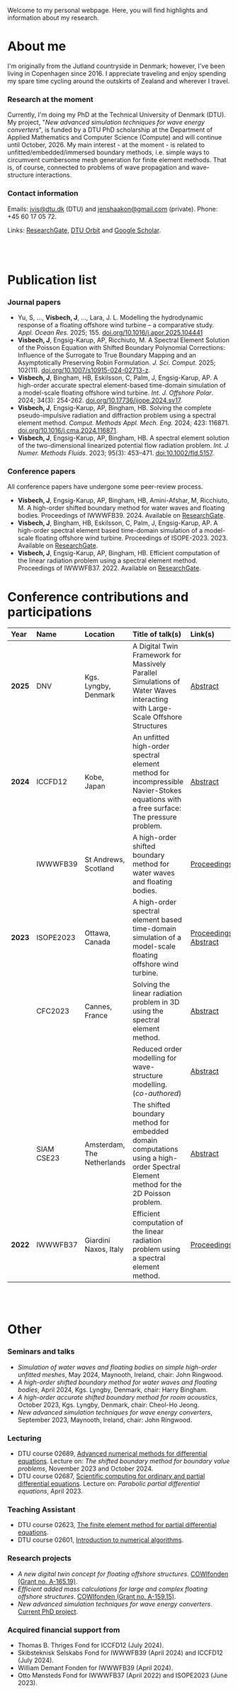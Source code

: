 Welcome to my personal webpage. Here, you will find highlights and information about my research.


# About me
I'm originally from the Jutland countryside in Denmark; however, I've been living in Copenhagen since 2016. I appreciate traveling and enjoy spending my spare time cycling around the outskirts of Zealand and wherever I travel.

<!-- <img src="https://github.com/JensVisbech/JensVisbech.github.io/blob/main/Picture_1.JPG" width="200" height="200"> -->

### Research at the moment
Currently, I'm doing my PhD at the Technical University of Denmark (DTU). My project, "_New advanced simulation techniques for wave energy converters_", is funded by a DTU PhD scholarship at the Department of Applied Mathematics and Computer Science (Compute) and will continue until October, 2026. My main interest - at the moment - is related to unfitted/embedded/immersed boundary methods, i.e. simple ways to circumvent cumbersome mesh generation for finite element methods. That is, of course, connected to problems of wave propagation and wave-structure interactions.

### Contact information
Emails: jvis@dtu.dk (DTU) and jenshaakon@gmail.com (private). Phone: +45 60 17 05 72.

Links: [ResearchGate](https://www.researchgate.net/profile/Jens_Visbech), [DTU Orbit](https://orbit.dtu.dk/en/persons/jens-h%C3%A5kon-visbech-christensen) and [Google Scholar](https://scholar.google.dk/citations?user=zY0onFAAAAAJ&hl=da&oi=ao).
  
<br><br>

# Publication list

### Journal papers
* Yu, S, ..., **Visbech, J**, ..., Lara, J. L. Modelling the hydrodynamic response of a floating offshore wind turbine – a comparative study. _Appl. Ocean Res._ 2025; 155. [doi.org/10.1016/j.apor.2025.104441](https://doi.org/10.1016/j.apor.2025.104441)
* **Visbech, J**, Engsig-Karup, AP, Ricchiuto, M. A Spectral Element Solution of the Poisson Equation with Shifted Boundary Polynomial Corrections: Influence of the Surrogate to True Boundary Mapping and an Asymptotically Preserving Robin Formulation. _J. Sci. Comput._ 2025; 102(11). [doi.org/10.1007/s10915-024-02713-z](https://doi.org/10.1007/s10915-024-02713-z).
* **Visbech, J**, Bingham, HB, Eskilsson, C, Palm, J, Engsig-Karup, AP. A high-order accurate spectral element-based time-domain simulation of a model-scale floating offshore wind turbine. _Int. J. Offshore Polar_. 2024; 34(3): 254-262. [doi.org/10.17736/ijope.2024.sv17](https://www.isope.org/ijope-volume-34-issue-3-september-2024/).
* **Visbech, J**, Engsig-Karup, AP, Bingham, HB. Solving the complete pseudo-impulsive radiation and diffraction problem using a spectral element method. _Comput. Methods Appl. Mech. Eng._ 2024; 423: 116871. [doi.org/10.1016/j.cma.2024.116871](https://www.sciencedirect.com/science/article/pii/S0045782524001270).
* **Visbech, J**, Engsig-Karup, AP, Bingham, HB. A spectral element solution of the two-dimensional linearized potential flow radiation problem. _Int. J. Numer. Methods Fluids_. 2023; 95(3): 453–471. [doi:10.1002/fld.5157](https://onlinelibrary.wiley.com/doi/10.1002/fld.5157).


<!-- ### Relevant preprints  -->
<!-- All preprints are submitted for journal publication and are currently undergoing review.  -->




### Conference papers
All conference papers have undergone some peer-review process. 
* **Visbech, J**, Engsig-Karup, AP, Bingham, HB, Amini-Afshar, M, Ricchiuto, M. A high-order shifted boundary method for water waves and floating bodies. Proceedings of IWWWFB39. 2024. Available on [ResearchGate](https://www.researchgate.net/publication/378149286_A_high-order_shifted_boundary_method_for_water_waves_and_floating_bodies).
* **Visbech, J**,  Bingham, HB, Eskilsson, C, Palm, J, Engsig-Karup, AP. A high-order spectral element based time-domain simulation of a model-scale floating offshore wind turbine. Proceedings of ISOPE-2023. 2023. Available on [ResearchGate](https://www.researchgate.net/publication/369269201_A_High-order_Spectral_Element_based_Time-Domain_Simulation_of_a_Model-Scale_Floating_Offshore_Wind_Turbine).
* **Visbech, J**, Engsig-Karup, AP, Bingham, HB. Efficient computation of the linear radiation problem using a spectral element method. Proceedings of IWWWFB37. 2022. Available on [ResearchGate](https://www.researchgate.net/publication/360261450_Efficient_Computation_of_the_Linear_Radiation_Problem_using_a_Spectral_Element_Method).



# Conference contributions and participations
| Year | Name | Location | Title of talk(s) | Link(s) |
|:-------------|:------------------|:------|:------|:------|
| **2025** | DNV   | Kgs. Lyngby, Denmark       |  A Digital Twin Framework for Massively Parallel Simulations of Water Waves interacting with Large-Scale Offshore Structures | [Abstract](https://orbit.dtu.dk/en/publications/a-digital-twin-framework-for-massively-parallel-simulations-of-wa) |
| **2024** | ICCFD12   | Kobe, Japan       | An unfitted high-order spectral element method for incompressible Navier-Stokes equations with a free surface: The pressure problem.  | [Abstract](https://orbit.dtu.dk/en/publications/an-unfitted-high-order-spectral-element-method-for-incompressible) |
|  | IWWWFB39   | St Andrews, Scotland       | A high-order shifted boundary method for water waves and floating bodies.  | [Proceedings](https://www.researchgate.net/publication/378149286_A_high-order_shifted_boundary_method_for_water_waves_and_floating_bodies) |
| **2023** | ISOPE2023  | Ottawa, Canada             | A high-order spectral element based time-domain simulation of a model-scale floating offshore wind turbine.  | [Proceedings](https://www.researchgate.net/publication/369269201_A_High-order_Spectral_Element_based_Time-Domain_Simulation_of_a_Model-Scale_Floating_Offshore_Wind_Turbine) [Abstract](https://orbit.dtu.dk/en/publications/a-linear-3d-spectral-element-time-domain-solution-to-a-floating-o) |
|  | CFC2023    | Cannes, France              | Solving the linear radiation problem in 3D using the spectral element method. | [Abstract](https://orbit.dtu.dk/en/publications/solving-the-linear-radiation-problem-in-3d-using-the-spectral-ele) |
|  |     |             |  Reduced order modelling for wave-structure modelling. (_co-authored_)|  [Abstract](https://orbit.dtu.dk/en/publications/reduced-order-modelling-for-wave-structure-modelling) |
|  | SIAM CSE23 | Amsterdam, The Netherlands  | The shifted boundary method for embedded domain computations using a high-order Spectral Element method for the 2D Poisson problem. | [Abstract](https://orbit.dtu.dk/en/publications/the-shifted-boundary-method-for-embedded-domain-computations-usin) |
| **2022** | IWWWFB37   | Giardini Naxos, Italy      | Efficient computation of the linear radiation problem using a spectral element method. | [Proceedings](https://www.researchgate.net/publication/360261450_Efficient_Computation_of_the_Linear_Radiation_Problem_using_a_Spectral_Element_Method) |





<br><br>

# Other

### Seminars and talks
* _Simulation of water waves and floating bodies on simple high-order unfitted meshes_, May 2024,       Maynooth,    Ireland, chair: John Ringwood.
* _A high-order shifted boundary method for water waves and floating bodies_,           April 2024,     Kgs. Lyngby, Denmark, chair: Harry Bingham.
* _A high-order accurate shifted boundary method for room acoustics_,                   October 2023,   Kgs. Lyngby, Denmark, chair: Cheol-Ho Jeong.
* _New advanced simulation techniques for wave energy converters_,                      September 2023, Maynooth,    Ireland, chair: John Ringwood.

### Lecturing
* DTU course 02689, [Advanced numerical methods for differential equations](https://kurser.dtu.dk/course/02689). Lecture on: _The shifted boundary method for boundary value problems_, November 2023 and October 2024.
* DTU course 02687, [Scientific computing for ordinary and partial differential equations](https://kurser.dtu.dk/course/02687). Lecture on: _Parabolic partial differential equations_, April 2023.

### Teaching Assistant
* DTU course 02623, [The finite element method for partial differential equations](https://kurser.dtu.dk/course/02623).
* DTU course 02601, [Introduction to numerical algorithms](https://kurser.dtu.dk/course/02601).

### Research projects
* _A new digital twin concept for floating offshore structures_.                          [COWIfonden (Grant no. A-165.19)](https://www.cowifonden.com/news/news/2024/cowifondens-donations-in-spring-2024).
* _Efficient added mass calculations for large and complex floating offshore structures_. [COWIfonden (Grant no. A-159.15)](https://www.cowifonden.com/donations/recent-projects/donations-2022).
* _New advanced simulation techniques for wave energy converters_.                        [Current PhD project](https://www.compute.dtu.dk/english/phd/current-phd/phd-sc/jens-visbech). 

<!--  ### Supervised student projects -->

### Acquired financial support from
* Thomas B. Thriges Fond for ICCFD12 (July 2024). 
* Skibsteknisk Selskabs Fond for IWWWFB39 (April 2024) and ICCFD12 (July 2024).
* William Demant Fonden for IWWWFB39 (April 2024).
* Otto Mønsteds Fond for IWWWFB37 (April 2022) and ISOPE2023 (June 2023).
